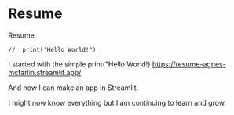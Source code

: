 # Resume
Resume
```<Python>
//  print('Hello World!")
```

I started with the simple 
print("Hello World!)
https://resume-agnes-mcfarlin.streamlit.app/

And now I can make an app in Streamlit. 

I might now know everything but I am continuing to learn and grow.

